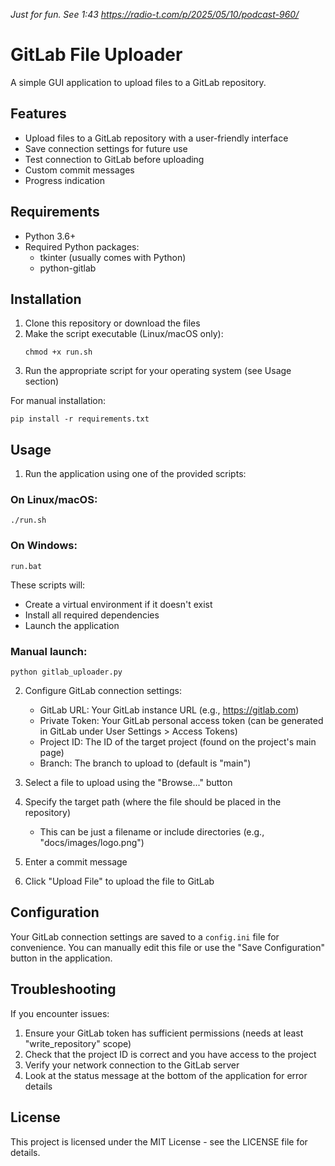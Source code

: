 *Just for fun. See 1:43 https://radio-t.com/p/2025/05/10/podcast-960/*

# GitLab File Uploader

A simple GUI application to upload files to a GitLab repository.

## Features

- Upload files to a GitLab repository with a user-friendly interface
- Save connection settings for future use
- Test connection to GitLab before uploading
- Custom commit messages
- Progress indication

## Requirements

- Python 3.6+
- Required Python packages:
  - tkinter (usually comes with Python)
  - python-gitlab

## Installation

1. Clone this repository or download the files
2. Make the script executable (Linux/macOS only):
   ```
   chmod +x run.sh
   ```
3. Run the appropriate script for your operating system (see Usage section)

For manual installation:
```
pip install -r requirements.txt
```

## Usage

1. Run the application using one of the provided scripts:

### On Linux/macOS:
```
./run.sh
```

### On Windows:
```
run.bat
```

These scripts will:
- Create a virtual environment if it doesn't exist
- Install all required dependencies
- Launch the application

### Manual launch:
```
python gitlab_uploader.py
```

2. Configure GitLab connection settings:
   - GitLab URL: Your GitLab instance URL (e.g., https://gitlab.com)
   - Private Token: Your GitLab personal access token (can be generated in GitLab under User Settings > Access Tokens)
   - Project ID: The ID of the target project (found on the project's main page)
   - Branch: The branch to upload to (default is "main")

3. Select a file to upload using the "Browse..." button

4. Specify the target path (where the file should be placed in the repository)
   - This can be just a filename or include directories (e.g., "docs/images/logo.png")

5. Enter a commit message

6. Click "Upload File" to upload the file to GitLab

## Configuration

Your GitLab connection settings are saved to a `config.ini` file for convenience. You can manually edit this file or use the "Save Configuration" button in the application.

## Troubleshooting

If you encounter issues:

1. Ensure your GitLab token has sufficient permissions (needs at least "write_repository" scope)
2. Check that the project ID is correct and you have access to the project
3. Verify your network connection to the GitLab server
4. Look at the status message at the bottom of the application for error details

## License

This project is licensed under the MIT License - see the LICENSE file for details.
